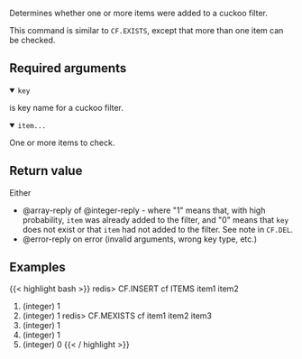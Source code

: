 Determines whether one or more items were added to a cuckoo filter.

This command is similar to `CF.EXISTS`, except that more than one item can be checked.

## Required arguments

<details open><summary><code>key</code></summary>

is key name for a cuckoo filter.

</details>

<details open><summary><code>item...</code></summary>

One or more items to check.
</details>

## Return value

Either

- @array-reply of @integer-reply - where "1" means that, with high probability, `item` was already added to the filter, and "0" means that `key` does not exist or that `item` had not added to the filter. See note in `CF.DEL`.
- @error-reply on error (invalid arguments, wrong key type, etc.)

## Examples

{{< highlight bash >}}
redis> CF.INSERT cf ITEMS item1 item2
1) (integer) 1
2) (integer) 1
redis> CF.MEXISTS cf item1 item2 item3
1) (integer) 1
2) (integer) 1
3) (integer) 0
{{< / highlight >}}
